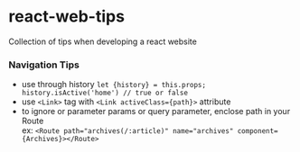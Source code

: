 # react-web-tips
Collection of tips when developing a react website

### Navigation Tips
* use through history `let {history} = this.props; history.isActive('home') // true or false`
* use `<Link>` tag with `<Link activeClass={path}>` attribute
* to ignore or parameter params or query parameter, enclose path in your  Route 
  <br /> ex: `<Route path="archives(/:article)" name="archives" component={Archives}></Route>`

